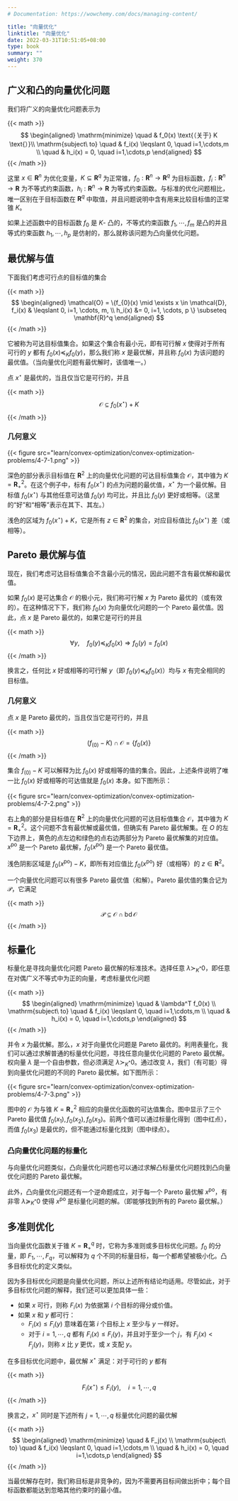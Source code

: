 ```yaml
---
# Documentation: https://wowchemy.com/docs/managing-content/

title: "向量优化"
linktitle: "向量优化"
date: 2022-03-31T10:51:05+08:00
type: book
summary: ""
weight: 370
---
```


<!--more-->

## 广义和凸的向量优化问题

我们将广义的向量优化问题表示为

{{< math >}}
$$
\begin{aligned}
    \mathrm{minimize} \quad & f_0(x) \text{（关于} K \text{）}\\
    \mathrm{subject\ to} \quad & f_i(x) \leqslant 0, \quad i=1,\cdots,m \\
    \quad & h_i(x) = 0, \quad i=1,\cdots,p
\end{aligned}
$$
{{< /math >}}

这里 $x \in \mathbf{R}^n$ 为优化变量，$K \subseteq \mathbf{R}^q$ 为正常锥，$f_0: \mathbf{R}^n \rightarrow \mathbf{R}^q$ 为目标函数，$f_i: \mathbf{R}^n \rightarrow \mathbf{R}$ 为不等式约束函数，$h_i: \mathbf{R}^n \rightarrow \mathbf{R}$ 为等式约束函数。与标准的优化问题相比，唯一区别在于目标函数在 $\mathbf{R}^q$ 中取值，并且问题说明中含有用来比较目标值的正常锥 $K$。

如果上述函数中的目标函数 $f_0$ 是 $K$- 凸的，不等式约束函数 $f_1, \cdots, f_m$ 是凸的并且等式约束函数 $h_1, \cdots, h_p$ 是仿射的，那么就称该问题为凸向量优化问题。

## 最优解与值

下面我们考虑可行点的目标值的集合

{{< math >}}
$$
\begin{aligned}
    \mathcal{O} = \{f_{0}(x) \mid \exists x \in \mathcal{D}, f_i(x) & \leqslant 0, i=1, \cdots, m, \\
    h_i(x) &= 0, i=1, \cdots, p \} \subseteq \mathbf{R}^q
\end{aligned}
$$
{{< /math >}}

它被称为可达目标值集合。如果这个集合有最小元，即有可行解 $x$ 使得对于所有可行的 $y$ 都有 $f_0(x) \preceq_K f_0(y)$，那么我们称 $x$ 是最优解，并且称 $f_0(x)$ 为该问题的最优值。（当向量优化问题有最优解时，该值唯一。）

点 $x^{\star}$ 是最优的，当且仅当它是可行的，并且

{{< math >}}
$$
\mathcal{O} \subseteq f_0(x^{\star}) + K
$$
{{< /math >}}

### 几何意义

{{< figure src="learn/convex-optimization/convex-optimization-problems/4-7-1.png" >}}

深色的部分表示目标值在 $\mathbf{R}^2$ 上的向量优化问题的可达目标值集合 $\mathcal{O}$，其中锥为 $K = \mathbf{R}^2_+$。在这个例子中，标有 $f_0(x^{\star})$ 的点为问题的最优值，$x^{\star}$ 为一个最优解。目标值 $f_0(x^{\star})$ 与其他任意可达值 $f_0(y)$ 均可比，并且比 $f_0(y)$ 更好或相等。（这里的“好”和“相等”表示在其下、其左。）

浅色的区域为 $f_0(x^{\star}) + K$，它是所有 $z \in \mathbf{R}^2$ 的集合，对应目标值比 $f_0(x^{\star})$ 差（或相等）。

## Pareto 最优解与值

现在，我们考虑可达目标值集合不含最小元的情况，因此问题不含有最优解和最优值。

如果 $f_0(x)$ 是可达集合 $\mathcal{O}$ 的极小元，我们称可行解 $x$ 为 Pareto 最优的（或有效的）。在这种情况下下，我们称 $f_0(x)$ 为向量优化问题的一个 Pareto 最优值。因此，点 $x$ 是 Pareto 最优的，如果它是可行的并且

{{< math >}}
$$
\forall y, \quad f_0(y) \preceq_K f_0(x) \Longrightarrow f_0(y) = f_0(x)
$$
{{< /math >}}

换言之，任何比 $x$ 好或相等的可行解 $y$（即 $f_0(y) \preceq_K f_0(x)$）均与 $x$ 有完全相同的目标值。

### 几何意义

点 $x$ 是 Pareto 最优的，当且仅当它是可行的，并且

{{< math >}}
$$
(f_(0) - K) \cap \mathcal{O} = \{ f_0(x) \}
$$
{{< /math >}}

集合 $f_(0) - K$ 可以解释为比 $f_0(x)$ 好或相等的值的集合。因此，上述条件说明了唯一比 $f_0(x)$ 好或相等的可达值就是 $f_0(x)$ 本身。如下图所示：

{{< figure src="learn/convex-optimization/convex-optimization-problems/4-7-2.png" >}}

右上角的部分是目标值在 $\mathbf{R}^2$ 上的向量优化问题的可达目标值集合 $\mathcal{O}$，其中锥为 $K = \mathbf{R}^2_+$。这个问题不含有最优解或最优值，但确实有 Pareto 最优解集。在 $O$ 的左下边界上，黄色的点左边和绿色的点右边两部分为 Pareto 最优解集的对应值。$x^{\mathrm{po}}$ 是一个 Pareto 最优解，$f_0(x^{\mathrm{po}})$ 是一个 Pareto 最优值。

浅色阴影区域是 $f_0(x^{\mathrm{po}}) - K$，即所有对应值比 $f_0(x^{\mathrm{po}})$ 好（或相等）的 $z \in \mathbf{R}^2$。

一个向量优化问题可以有很多 Pareto 最优值（和解）。Pareto 最优值的集合记为 $\mathcal{P}$，它满足

{{< math >}}
$$
\mathcal{P} \subseteq \mathcal{O} \cap \operatorname{bd} \mathcal{O}
$$
{{< /math >}}

## 标量化

标量化是寻找向量优化问题 Pareto 最优解的标准技术。选择任意 $\lambda \succ _{K^*} 0$，即任意在对偶广义不等式中为正的向量，考虑标量优化问题

{{< math >}}
$$
\begin{aligned}
    \mathrm{minimize} \quad & \lambda^T f_0(x) \\
    \mathrm{subject\ to} \quad & f_i(x) \leqslant 0, \quad i=1,\cdots,m \\
    \quad & h_i(x) = 0, \quad i=1,\cdots,p      
\end{aligned}
$$
{{< /math >}}

并令 $x$ 为最优解。那么，$x$ 对于向量优化问题是 Pareto 最优的。利用表量化，我们可以通过求解普通的标量优化问题，寻找任意向量优化问题的 Pareto 最优解。权向量 $\lambda$ 是一个自由参数，但必须满足 $\lambda \succ _{K^*} 0$。通过改变 $\lambda$，我们（有可能）得到向量优化问题的不同的 Pareto 最优解。如下图所示：

{{< figure src="learn/convex-optimization/convex-optimization-problems/4-7-3.png" >}}

图中的 $\mathcal{O}$ 为与锥 $K = \mathbf{R}^2_+$ 相应的向量优化函数的可达值集合。图中显示了三个 Pareto 最优值 $f_0(x_1), f_0(x_2), f_0(x_3)$。前两个值可以通过标量化得到（图中红点），而值 $f_0(x_3)$ 是最优的，但不能通过标量化找到（图中绿点）。

### 凸向量优化问题的标量化

与向量优化问题类似，凸向量优化问题也可以通过求解凸标量优化问题找到凸向量优化问题的 Pareto 最优解。

此外，凸向量优化问题还有一个逆命题成立，对于每一个 Pareto 最优解 $x^{\mathrm{po}}$，有非零 $\lambda \succeq _{K^*} 0$ 使得 $x^{\mathrm{po}}$ 是标量化问题的解。（即能够找到所有的 Pareto 最优解。）

## 多准则优化

当向量优化函数关于锥 $K = \mathbf{R}^q_+$ 时，它称为多准则或多目标优化问题。$f_0$ 的分量，即 $F_1,\cdots,F_q$，可以解释为 $q$ 个不同的标量目标，每一个都希望被极小化。凸多目标优化的定义类似。

因为多目标优化问题是向量优化问题，所以上述所有结论均适用。尽管如此，对于多目标优化问题的解释，我们还可以更加具体一些：

- 如果 $x$ 可行，则称 $F_i(x)$ 为依据第 $i$ 个目标的得分或价值。
- 如果 $x$ 和 $y$ 都可行：
  - $F_i(x) \leqslant F_i(y)$ 意味着在第 $i$ 个目标上 $x$ 至少与 $y$ 一样好。
  - 对于 $i=1,\cdots,q$ 都有 $F_i(x) \leqslant F_i(y)$，并且对于至少一个 $j$，有 $F_j(x) < F_j(y)$，则称 $x$ 比 $y$ 更优，或 $x$ 支配 $y$。

在多目标优化问题中，最优解 $x^{\star}$ 满足：对于可行的 $y$ 都有

{{< math >}}
$$
F_{i}(x^{\star}) \leqslant F_{i}(y), \quad i=1, \cdots, q
$$
{{< /math >}}

换言之，$x^{\star}$ 同时是下述所有 $j=1,\cdots,q$ 标量优化问题的最优解

{{< math >}}
$$
\begin{aligned}
    \mathrm{minimize} \quad & F_j(x) \\
    \mathrm{subject\ to} \quad & f_i(x) \leqslant 0, \quad i=1,\cdots,m \\
    \quad & h_i(x) = 0, \quad i=1,\cdots,p
\end{aligned}
$$
{{< /math >}}

当最优解存在时，我们称目标是非竞争的，因为不需要再目标间做出折中；每个目标函数都能达到忽略其他约束时的最小值。